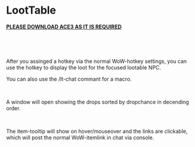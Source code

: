 # LootTable

<p><a href="https://www.curseforge.com/wow/addons/ace3"><strong>PLEASE DOWNLOAD ACE3 AS IT IS REQUIRED</strong></a></p>
<p>&nbsp;</p>
<p>&nbsp;</p>
<p>After you assinged a hotkey via the normal WoW-hotkey settings, you can use the hotkey to display the loot for the focused lootable NPC.</p>
<p>You can also use the /lt-chat commant for a macro.&nbsp;</p>
<p>&nbsp;</p>
<p>A window will open showing the drops sorted by dropchance in decending order.</p>
<p>&nbsp;</p>
<p>The item-tooltip will show on hover/mouseover and the links are clickable, which will post the normal WoW-itemlink in chat via console.</p>
